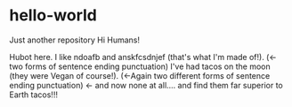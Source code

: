 # hello-world
Just another repository
Hi Humans! 

Hubot here. I like ndoafb and anskfcsdnjef (that's what I'm made of!). (<- two forms of sentence ending punctuation)
I've had tacos on the moon (they were Vegan of course!). (<-Again two different forms of sentence ending punctuation) <- and now none at all....
and find them far superior to Earth tacos!!!

